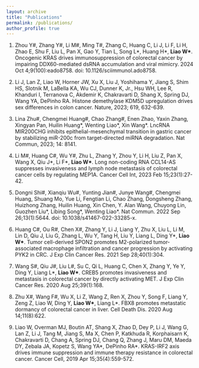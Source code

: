 ```yaml
---
layout: archive
title: "Publications"
permalink: /publications/
author_profile: true
---
```




1. Zhou Y#, Zhang Y#, Li M#, Ming T#, Zhang C, Huang C, Li J, Li F, Li H, Zhao E, Shu F, Liu L, Pan X, Gao Y, Tian L, Song L*, Huang H*, <strong>Liao W*</strong>. Oncogenic KRAS drives immunosuppression of colorectal cancer by impairing DDX60-mediated dsRNA accumulation and viral mimicry. 2024 Oct 4;9(100):eado8758. doi: 10.1126/sciimmunol.ado8758.


2. Li J, Lan Z, Liao W, Horner JW, Xu X, Liu J, Yoshihama Y, Jiang S, Shim HS, Slotnik M, LaBella KA, Wu CJ, Dunner K, Jr., Hsu WH, Lee R, Khanduri I, Terranova C, Akdemir K, Chakravarti D, Shang X, Spring DJ, Wang YA, DePinho RA. Histone demethylase KDM5D upregulation drives sex differences in colon cancer. Nature, 2023; 619, 632-639.


3. Lina Zhu#, Chengmei Huang#, Chao Zhang#, Enen Zhao, Yaxin Zhang, Xingyan Pan, Huilin Huang*, Wenting Liao*, Xin Wang*. LncRNA MIR200CHG inhibits epithelial-mesenchymal transition in gastric cancer by stabilizing miR-200c from target-directed miRNA degradation. Nat Commun, 2023; 14: 8141.


4. Li M#, Huang C#, Wu Y#, Zhu L, Zhang Y, Zhou Y, Li H, Liu Z, Pan X, Wang X, Qiu J*, Li F*, <strong>Liao W*</strong>. Long non-coding RNA CCL14-AS suppresses invasiveness and lymph node metastasis of colorectal cancer cells by regulating MEP1A. Cancer Cell Int, 2023 Feb 15;23(1):27-42.



5. Dongni Shi#, Xianqiu Wu#, Yunting Jian#, Junye Wang#, Chengmei Huang, Shuang Mo, Yue Li, Fengtian Li, Chao Zhang, Dongsheng Zhang, Huizhong Zhang, Huilin Huang, Xin Chen, Y. Alan Wang, Chuyong Lin, Guozhen Liu*, Libing Song*, Wenting Liao*. Nat Commun. 2022 Sep 26;13(1):5644. doi: 10.1038/s41467-022-33285-x.



6. Huang C#, Ou R#, Chen X#, Zhang Y, Li J, Liang Y, Zhu X, Liu L, Li M, Lin D, Qiu J, Liu G, Zhang L, Wu Y, Tang H, Liu Y, Liang L, Ding Y*, <strong>Liao W*</strong>. Tumor cell-derived SPON2 promotes M2-polarized tumor-associated macrophage infiltration and cancer progression by activating PYK2 in CRC. J Exp Clin Cancer Res. 2021 Sep 28;40(1):304.


7. Wang S#, Qiu J#, Liu L#, Su C, Qi L, Huang C, Chen X, Zhang Y, Ye Y, Ding Y, Liang L*, <strong>Liao W*</strong>. CREB5 promotes invasiveness and metastasis in colorectal cancer by directly activating MET. J Exp Clin Cancer Res. 2020 Aug 25;39(1):168.


8. Zhu X#, Wang F#, Wu X, Li Z, Wang Z, Ren X, Zhou Y, Song F, Liang Y, Zeng Z, Liao W, Ding Y, <strong>Liao W*</strong>, Liang L*. FBX8 promotes metastatic dormancy of colorectal cancer in liver. Cell Death Dis. 2020 Aug 14;11(8):622.


9. Liao W, Overman MJ, Boutin AT, Shang X, Zhao D, Dey P, Li J, Wang G, Lan Z, Li J, Tang M, Jiang S, Ma X, Chen P, Katkhuda R, Korphaisarn K, Chakravarti D, Chang A, Spring DJ, Chang Q, Zhang J, Maru DM, Maeda DY, Zebala JA, Kopetz S, Wang YA*, DePinho RA*. KRAS-IRF2 axis drives immune suppression and immune therapy resistance in colorectal cancer. Cancer Cell, 2019 Apr 15;35(4):559-572.


